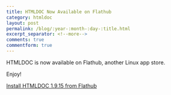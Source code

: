 ```yaml
---
title: HTMLDOC Now Available on Flathub
category: htmldoc
layout: post
permalink: /blog/:year-:month-:day-:title.html
excerpt_separator: <!--more-->
comments: true
commentform: true
---
```


HTMLDOC is now available on Flathub, another Linux app store.

Enjoy!

<a class="btn btn-default" href="https://flathub.org/apps/details/org.msweet.htmldoc">Install HTMLDOC 1.9.15 from Flathub</a>
